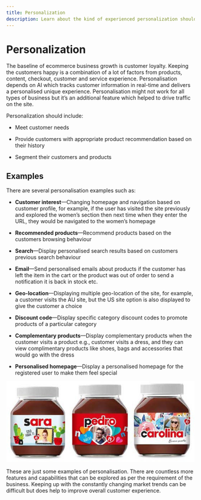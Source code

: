 ```yaml
---
title: Personalization
description: Learn about the kind of experienced personalization should provide your customers.
---
```


# Personalization

The baseline of ecommerce business growth is customer loyalty. Keeping the customers happy is a combination of a lot of factors from products, content, checkout, customer and service experience. Personalisation depends on AI which tracks customer information in real-time and delivers a personalised unique experience. Personalisation might not work for all types of business but it’s an additional feature which helped to drive traffic on the site.

Personalization should include:

- Meet customer needs

- Provide customers with appropriate product recommendation based on their history

- Segment their customers and products

## Examples

There are several personalisation examples such as:

- **Customer interest**—Changing homepage and navigation based on customer profile, for example, if the user has visited the site previously and explored the women’s section then next time when they enter the URL, they would be navigated to the women’s homepage

- **Recommended products**—Recommend products based on the customers browsing behaviour

- **Search**—Display personalised search results based on customers previous search behaviour

- **Email**—Send personalised emails about products if the customer has left the item in the cart or the product was out of order to send a notification it is back in stock etc.

- **Geo-location**—Displaying multiple geo-location of the site, for example, a customer visits the AU site, but the US site option is also displayed to give the customer a choice

- **Discount code**—Display specific category discount codes to promote products of a particular category

- **Complementary products**—Display complementary products when the customer visits a product e.g., customer visits a dress, and they can view complimentary products like shoes, bags and accessories that would go with the dress

- **Personalised homepage**—Display a personalised homepage for the registered user to make them feel special

![Example of personalized products](../../assets/playbooks/personalization-example.png)

These are just some examples of personalisation. There are countless more features and capabilities that can be explored as per the requirement of the business. Keeping up with the constantly changing market trends can be difficult but does help to improve overall customer experience.
